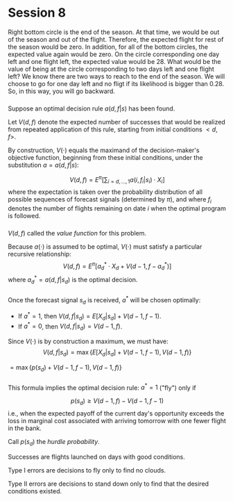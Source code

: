 # Session 8



Right bottom circle is the end of the season. At that time, we would be out of the season and out of the flight. Therefore, the expected flight for rest of the season would be zero. In addition, for all of the bottom circles, the expected value again would be zero. On the circle corresponding one day left and one flight left, the expected value would be 28. What would be the value of being at the circle corresponding to two days left and one flight left? We know there are two ways to reach to the end of the season. We will choose to go for one day left and no fligt if its likelihood is bigger than 0.28. So, in this way, you will go backward.




















### 

Suppose an optimal decision rule $a(d, f | s)$ has been found. 

Let $V(d, f)$ denote the expected number of successes that would be realized from repeated application of this rule, starting from initial conditions $<d, f>$. 

By construction, $V(\cdot)$ equals the maximand of the decision-maker's objective function, beginning from these initial conditions, under the substitution $a = a(d, f | s)$:

$$V(d,f) = E^{\pi} \left[ \sum_{i = d,\ldots, 1} a(i,f_i | s_i) \cdot X_i \right]$$
where the expectation is taken over the probability distribution of all possible sequences of forecast signals (determined by $\pi$), and where $f_i$ denotes the number of flights remaining on date $i$ when the optimal program is followed.

###

$V(d,f)$ called the *value function* for this problem.

Because $a(\cdot)$ is assumed to be optimal, $V(\cdot)$ must satisfy a particular recursive relationship:
$$ V(d,f) = E^{\pi} \left[ a^*_d \cdot X_d  + V(d-1, f- a^*_d) \right]$$
where $a^*_d = a(d,f | s_d)$ is the optimal decision.
###
Once the forecast signal $s_d$ is received, $a^*$ will be chosen optimally:

  * If $a^* = 1$, then $V(d,f | s_d) = E \left[X_d | s_d \right]  + V(d-1, f- 1)$.
  * If $a^* = 0$, then $V(d,f | s_d) = V(d-1, f)$.

Since $V(\cdot)$ is by construction a maximum, we must have:
$$V(d,f | s_d) = \max \{ E \left[ X_d | s_d \right]  + V(d-1, f- 1), V(d-1, f) \}$$
               
$=  \max \{ p(s_d) + V(d-1, f- 1), V(d-1, f) \}$
               
###

This formula implies the optimal decision rule: $a^* = 1$ ("fly") only if

$$ p(s_d) \geq V(d-1, f) -V(d-1, f- 1)$$
i.e., when the expected payoff of the current day's opportunity exceeds the loss in marginal cost associated with arriving tomorrow with one fewer flight in the bank.

Call $p(s_d)$ the *hurdle probability*.




Successes are flights launched on days with good conditions. 

Type I errors are decisions to fly only to find no clouds.

Type II errors are decisions to stand down only to find that the desired conditions existed.
